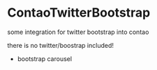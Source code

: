 ContaoTwitterBootstrap
======================

some integration for twitter bootstrap into contao

there is no twitter/boostrap included!

* bootstrap carousel
